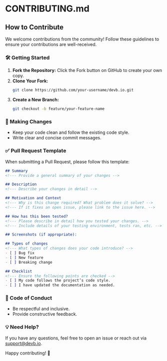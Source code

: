 # CONTRIBUTING.md

## How to Contribute
We welcome contributions from the community! Follow these guidelines to ensure your contributions are well-received.

### 🛠 Getting Started
1. **Fork the Repository:** Click the Fork button on GitHub to create your own copy.
2. **Clone Your Fork:**
   ```bash
   git clone https://github.com/your-username/devb.io.git
   ```
3. **Create a New Branch:**
   ```bash
   git checkout -b feature/your-feature-name
   ```

### 💾 Making Changes
- Keep your code clean and follow the existing code style.
- Write clear and concise commit messages.

### ✅ Pull Request Template
When submitting a Pull Request, please follow this template:

```markdown
## Summary
<!--- Provide a general summary of your changes -->

## Description
<!--- Describe your changes in detail -->

## Motivation and Context
<!--- Why is this change required? What problem does it solve? -->
<!--- If it fixes an open issue, please link to the issue here. -->

## How has this been tested?
<!--- Please describe in detail how you tested your changes. -->
<!--- Include details of your testing environment, tests ran, etc. -->

## Screenshots (if appropriate):

## Types of changes
<!--- What types of changes does your code introduce? -->
- [ ] Bug fix
- [ ] New feature
- [ ] Breaking change

## Checklist
<!--- Ensure the following points are checked -->
- [ ] My code follows the project’s code style.
- [ ] I have updated the documentation as needed.
```

### 🤝 Code of Conduct
- Be respectful and inclusive.
- Provide constructive feedback.

### 💡 Need Help?
If you have any questions, feel free to open an issue or reach out via [support@devb.io](mailto:support@devb.io).

Happy contributing! 🎉
